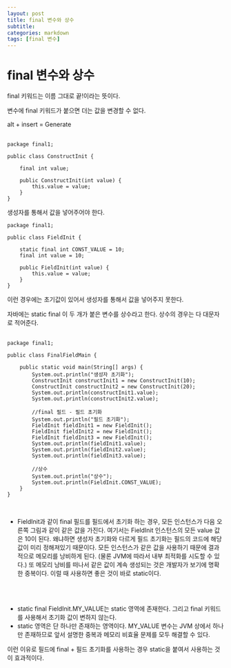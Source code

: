 ```yaml
---
layout: post
title: final 변수와 상수
subtitle:
categories: markdown
tags: [final 변수]
---
```

# final 변수와 상수

final 키워드는 이름 그대로 끝!이라는 뜻이다.

변수에 final 키워드가 붙으면 더는 값을 변경할 수 없다.

alt + insert = Generate
<br><br>


```
package final1;

public class ConstructInit {

    final int value;

    public ConstructInit(int value) {
        this.value = value;
    }
}
```
생성자를 통해서 값을 넣어주어야 한다.


```
package final1;

public class FieldInit {

    static final int CONST_VALUE = 10;
    final int value = 10;

    public FieldInit(int value) {
        this.value = value;
    }
}
```

이런 경우에는 초기값이 있어서 생성자를 통해서 값을 넣어주지 못한다.

자바에는 static final 이 두 개가 붙은 변수를 상수라고 한다. 상수의 경우는 다 대문자로 적어준다.
<br><br>


```
package final1;

public class FinalFieldMain {

    public static void main(String[] args) {
        System.out.println("생성자 초기화");
        ConstructInit constructInit1 = new ConstructInit(10);
        ConstructInit constructInit2 = new ConstructInit(20);
        System.out.println(constructInit1.value);
        System.out.println(constructInit2.value);

        //final 필드 - 필드 초기화
        System.out.println("필드 초기화");
        FieldInit fieldInit1 = new FieldInit();
        FieldInit fieldInit2 = new FieldInit();
        FieldInit fieldInit3 = new FieldInit();
        System.out.println(fieldInit1.value);
        System.out.println(fieldInit2.value);
        System.out.println(fieldInit3.value);

        //상수
        System.out.println("상수");
        System.out.println(FieldInit.CONST_VALUE);
    }
}
```
<br>

- FieldInit과 같이 final 필드를 필드에서 초기화 하는 경우, 모든 인스턴스가 다음 오른쪽 그림과 같이 같은 값을 가진다.
여기서는 FieldInit 인스턴스의 모든 value 값은 10이 된다.
왜냐하면 생성자 초기화와 다르게 필드 초기화는 필드의 코드에 해당 값이 미리 정해져있기 때문이다. 
모든 인스턴스가 같은 값을 사용하기 때문에 결과적으로 메모리를 낭비하게 된다. (물론 JVM에 따라서 내부 최적화를 시도할 수 있다.) 또 메모리 낭비를 떠나서 같은 값이 계속 생성되는 것은 개발자가 보기에 명확한 중복이다. 이럴 때 사용하면 좋은 것이 바로 static이다.
<br>
<br>

- static final 
FieldInit.MY_VALUE는 static 영역에 존재한다. 그리고 final 키워드를 사용해서 초기화 값이 변하지 않는다. 
- static 영역은 단 하나만 존재하는 영역이다. MY_VALUE 변수는 JVM 상에서 하나만 존재하므로 앞서 설명한 중복과 메모리 비효율 문제를 모두 해결할 수 있다.

이런 이유로 필드에 final + 필드 초기화를 사용하는 경우 static을 붙여서 사용하는 것이 효과적이다.